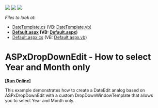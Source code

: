 <!-- default badges list -->
![](https://img.shields.io/endpoint?url=https://codecentral.devexpress.com/api/v1/VersionRange/128530803/11.2.11%2B)
[![](https://img.shields.io/badge/Open_in_DevExpress_Support_Center-FF7200?style=flat-square&logo=DevExpress&logoColor=white)](https://supportcenter.devexpress.com/ticket/details/E4038)
[![](https://img.shields.io/badge/📖_How_to_use_DevExpress_Examples-e9f6fc?style=flat-square)](https://docs.devexpress.com/GeneralInformation/403183)
<!-- default badges end -->
<!-- default file list -->
*Files to look at*:

* [DateTemplate.cs](./CS/App_Code/DateTemplate.cs) (VB: [DateTemplate.vb](./VB/App_Code/DateTemplate.vb))
* **[Default.aspx](./CS/Default.aspx) (VB: [Default.aspx](./VB/Default.aspx))**
* [Default.aspx.cs](./CS/Default.aspx.cs) (VB: [Default.aspx.vb](./VB/Default.aspx.vb))
<!-- default file list end -->
# ASPxDropDownEdit - How to select Year and Month only
<!-- run online -->
**[[Run Online]](https://codecentral.devexpress.com/e4038/)**
<!-- run online end -->


<p>This example demonstrates how to create a DateEdit analog based on ASPxDropDownEdit with a custom DropDownWindowTemplate that allows you to select Year and Month only.</p>

<br/>


